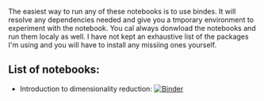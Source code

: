 The easiest way to run any of these notebooks is to use bindes. It will resolve any dependencies needed and give you a tmporary environment to experiment with the notebook. You cal always donwload the notebooks and run them localy as well. I have not kept an exhaustive list of the packages I'm using and you will have to install any missiing ones yourself. 

## List of notebooks:

* Introduction to dimensionality reduction:
[![Binder](https://mybinder.org/badge_logo.svg)](https://mybinder.org/v2/gh/elswit/demos/HEAD?labpath=DimensionalityReduction.ipynb)
 
